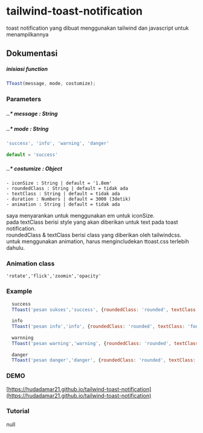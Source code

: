 # tailwind-toast-notification
toast notification yang dibuat menggunakan tailwind dan javascript untuk menampilkannya

## Dokumentasi

##### inisiasi function
```javascript
TToast(message, mode, costumize);
```
### Parameters

##### ..* message : String

##### ..* mode : String
```javascript
'success', 'info', 'warning', 'danger'
  
default = 'success'
```

##### ..* costumize : Object
```
- iconSize : String | default = '1.8em'
- roundedClass : String | default = tidak ada
- textClass : String | default = tidak ada
- duration : Numbers | default = 3000 (3detik)
- animation : String | default = tidak ada
```
saya menyarankan untuk menggunakan em untuk iconSize.  
pada textClass berisi style yang akan diberikan untuk text pada toast notification.  
roundedClass & textClass berisi class yang diberikan oleh tailwindcss.  
untuk menggunakan animation, harus mengincludekan ttoast.css terlebih dahulu.  

### Animation class
```
'rotate','flick','zoomin','opacity'
```

###  Example
```javascript
  success
  TToast('pesan sukses','success', {roundedClass: 'rounded', textClass: 'font-bold cursor-default', duration: 3000, animation: 'rotate'})
  
  info
  TToast('pesan info','info', {roundedClass: 'rounded', textClass: 'font-semibold cursor-pointer', duration: 5000, animation: 'flick'})
  
  warnning
  TToast('pesan warning','warning', {roundedClass: 'rounded', textClass: 'underline text-gray-900 cursor-default', duration: 2500, animation: 'zoomin'})
  
  danger
  TToast('pesan danger','danger', {roundedClass: 'rounded', textClass: 'text-xl', duration: 3000, animation: 'opacity'})
```

### DEMO
[https://hudadamar21.github.io/tailwind-toast-notification](https://hudadamar21.github.io/tailwind-toast-notification)

### Tutorial
null

